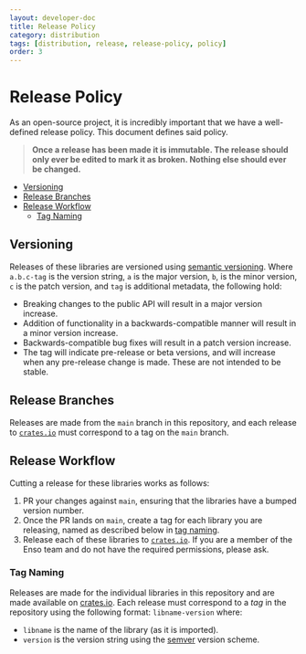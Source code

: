 ```yaml
---
layout: developer-doc
title: Release Policy
category: distribution
tags: [distribution, release, release-policy, policy]
order: 3
---
```


# Release Policy

As an open-source project, it is incredibly important that we have a
well-defined release policy. This document defines said policy.

> **Once a release has been made it is immutable. The release should only ever
> be edited to mark it as broken. Nothing else should ever be changed.**

<!-- MarkdownTOC levels="2,3" autolink="true" -->

- [Versioning](#versioning)
- [Release Branches](#release-branches)
- [Release Workflow](#release-workflow)
  - [Tag Naming](#tag-naming)

<!-- /MarkdownTOC -->

## Versioning

Releases of these libraries are versioned using
[semantic versioning](https://semver.org). Where `a.b.c-tag` is the version
string, `a` is the major version, `b`, is the minor version, `c` is the patch
version, and `tag` is additional metadata, the following hold:

- Breaking changes to the public API will result in a major version increase.
- Addition of functionality in a backwards-compatible manner will result in a
  minor version increase.
- Backwards-compatible bug fixes will result in a patch version increase.
- The tag will indicate pre-release or beta versions, and will increase when any
  pre-release change is made. These are not intended to be stable.

## Release Branches

Releases are made from the `main` branch in this repository, and each release to
[`crates.io`](https://crates.io) must correspond to a tag on the `main` branch.

## Release Workflow

Cutting a release for these libraries works as follows:

1.  PR your changes against `main`, ensuring that the libraries have a bumped
    version number.
2.  Once the PR lands on `main`, create a tag for each library you are
    releasing, named as described below in [tag naming](#tag-naming).
3.  Release each of these libraries to [`crates.io`](https://crates.io). If you
    are a member of the Enso team and do not have the required permissions,
    please ask.

### Tag Naming

Releases are made for the individual libraries in this repository and are made
available on [crates.io](https://crates.io). Each release must correspond to a
_tag_ in the repository using the following format: `libname-version` where:

- `libname` is the name of the library (as it is imported).
- `version` is the version string using the [semver](https://semver.org/)
  version scheme.
